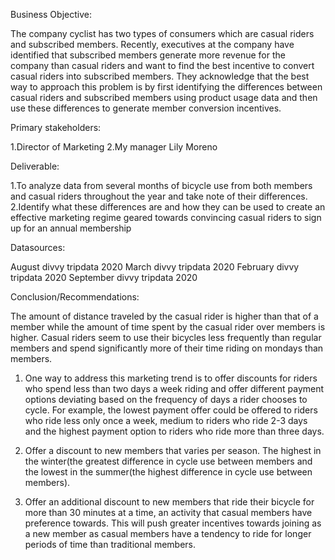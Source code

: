 Business Objective:

The company cyclist has two types of consumers which are casual riders and subscribed members. Recently, executives at the company have identified that subscribed members generate more revenue for the company than casual riders and want to find the best incentive to convert casual riders into subscribed members. They acknowledge that the best way to approach this problem is by first identifying the differences between casual riders and subscribed members using product usage data and then use these differences to generate member conversion incentives.

Primary stakeholders:

1.Director of Marketing
2.My manager Lily Moreno

Deliverable:

1.To analyze data from several months of bicycle use from both members and casual riders throughout the year and take note of their differences.
2.Identify what these differences are and how they can be used to create an effective marketing regime geared towards convincing casual riders to sign up for an annual membership


Datasources:

August divvy tripdata 2020
March divvy tripdata 2020
February divvy tripdata 2020
September divvy tripdata 2020 


Conclusion/Recommendations:

The amount of distance traveled by the casual rider is higher than that of a member while the amount of time spent by the casual rider over members is higher. Casual riders seem to use their bicycles less frequently than regular members and spend significantly more of their time riding on mondays than members.

1. One way to address this marketing trend is to offer discounts for riders who spend less than two days a week riding and offer different payment options deviating based on the frequency of days a rider chooses to cycle.  For example, the lowest payment offer could be offered to riders who ride less only once a week, medium to riders who ride 2-3 days and the highest payment option to riders who ride more than three days.

2. Offer a discount to new members that varies per season. The highest in the winter(the greatest difference in cycle use between members and the lowest in the summer(the highest difference in cycle use between members).

3. Offer an additional discount to new members that ride their bicycle for more than 30 minutes at a time, an activity that casual members have preference towards. This will push greater incentives towards joining as a new member as casual members have a tendency to ride for longer periods of time than  traditional members.
